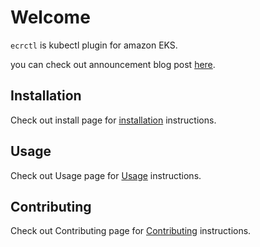# Welcome

`ecrctl` is kubectl plugin for amazon EKS.

you can check out announcement blog post [here](https://surajincloud.com/announcing-ecrctl-plugin-v0-1-0).

## Installation

Check out install page for [installation](./install) instructions.

## Usage

Check out Usage page for [Usage](./usage) instructions.

## Contributing

Check out Contributing page for [Contributing](./contributing) instructions.
